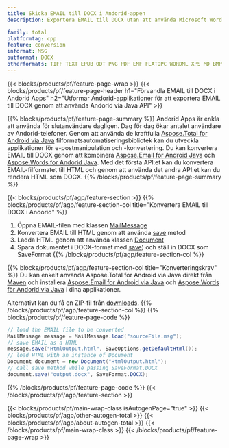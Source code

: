 ```yaml
---
title: Skicka EMAIL till DOCX i Andorid-appen
description: Exportera EMAIL till DOCX utan att använda Microsoft Word eller Outlook i dina Andorid-program

family: total
platformtag: cpp
feature: conversion
informat: MSG
outformat: DOCX
otherformats: TIFF TEXT EPUB ODT PNG PDF EMF FLATOPC WORDML XPS MD BMP PCL DOCM JPEG OTT DOC GIF PS DOTM SVG DOT DOTX RTF
---
```

{{< blocks/products/pf/feature-page-wrap >}}
{{< blocks/products/pf/feature-page-header h1="Förvandla EMAIL till DOCX i Andorid Apps" h2="Utformar Andorid-applikationer för att exportera EMAIL till DOCX genom att använda Andorid via Java API" >}}

{{% blocks/products/pf/feature-page-summary %}}
Andorid Apps är enkla att använda för slutanvändare dagligen. Dag för dag ökar antalet användare av Andorid-telefoner. Genom att använda de kraftfulla [Aspose.Total for Android via Java](https://products.aspose.com/total/android-java/) filformatsautomatiseringsbibliotek kan du utveckla applikationer för e-postmanipulation och -konvertering. Du kan konvertera EMAIL till DOCX genom att kombinera [Aspose.Email for Android Java](https://products.aspose.com/email/android-java/) och [Aspose.Words for Andorid Java](https://products.aspose.com/words/android-java/). Med det första API:et kan du konvertera EMAIL-filformatet till HTML och genom att använda det andra API:et kan du rendera HTML som DOCX. 
{{% /blocks/products/pf/feature-page-summary  %}}

{{< blocks/products/pf/agp/feature-section >}}
{{% blocks/products/pf/agp/feature-section-col title="Konvertera EMAIL till DOCX i Andorid" %}}
1. Öppna EMAIL-filen med klassen [MailMessage](https://reference.aspose.com/email/java/com.aspose.email/mailmessage)
2. Konvertera EMAIL till HTML genom att använda [save](https://reference.aspose.com/email/java/com.aspose.email/MailMessage#save(java.io.OutputStream,%20com.aspose.email.SaveOptions)) metod
3. Ladda HTML genom att använda klassen [Document](https://reference.aspose.com/words/java/com.aspose.words/Document)
4. Spara dokumentet i DOCX-format med [save](https://reference.aspose.com/words/java/com.aspose.words/Document#save(java.lang.String,com.aspose.words.SaveOptions) )) och ställ in DOCX som SaveFormat
{{% /blocks/products/pf/agp/feature-section-col %}}

{{% blocks/products/pf/agp/feature-section-col title="Konverteringskrav" %}}
Du kan enkelt använda Aspose.Total for Android via Java direkt från [Maven](https://releases.aspose.com/total/java/) och installera [Aspose.Email for Android via Java](https://docs.aspose.com/email/androidjava/installation/) och [Aspose.Words för Andorid via Java](https://docs.aspose.com/words/java/install-aspose-words-for-android-via-java/#install-asposewords-for-android-via-java-from-maven-repository) i dina applikationer.

Alternativt kan du få en ZIP-fil från [downloads](https://releases.aspose.comtotal/androidjava).
{{% /blocks/products/pf/agp/feature-section-col %}}
{{% blocks/products/pf/feature-page-code %}}
```cs
// load the EMAIL file to be converted
MailMessage message = MailMessage.load("sourceFile.msg"); 
// save EMAIL as a HTML 
message.save("HtmlOutput.html", SaveOptions.getDefaultHtml());
// load HTML with an instance of Document
Document document = new Document("HtmlOutput.html");
// call save method while passing SaveFormat.DOCX
document.save("output.docx", SaveFormat.DOCX); 
```

{{% /blocks/products/pf/feature-page-code %}}
{{< /blocks/products/pf/agp/feature-section >}}

{{< blocks/products/pf/main-wrap-class isAutogenPage="true" >}}
{{< blocks/products/pf/agp/other-autogen-total >}}
{{< blocks/products/pf/agp/about-autogen-total >}}
{{< /blocks/products/pf/main-wrap-class >}}
{{< /blocks/products/pf/feature-page-wrap >}}
